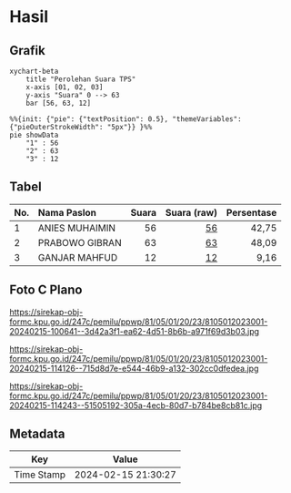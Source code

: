 # Hasil

## Grafik

```mermaid
xychart-beta
    title "Perolehan Suara TPS"
    x-axis [01, 02, 03]
    y-axis "Suara" 0 --> 63
    bar [56, 63, 12]
```

```mermaid
%%{init: {"pie": {"textPosition": 0.5}, "themeVariables": {"pieOuterStrokeWidth": "5px"}} }%%
pie showData
    "1" : 56
    "2" : 63
    "3" : 12
```

## Tabel

| No. | Nama Paslon    | Suara | Suara (raw) | Persentase |
|:--- |:-------------- | -----:| -----------:| ----------:|
| 1   | ANIES MUHAIMIN | 56    | [56][p-1]   | 42,75      |
| 2   | PRABOWO GIBRAN | 63    | [63][p-2]   | 48,09      |
| 3   | GANJAR MAHFUD  | 12    | [12][p-3]   | 9,16       |


[p-1]: https://github.com/gigit-pemilu/pemilu-2024-81-maluku/blob/main/pilpres/hitung-suara/sub/81-maluku/sub/05-seram-bagian-timur/sub/01-bula/sub/2023-kampung-wailola/sub/001-tps/sub/paslon-1.txt
[p-2]: https://github.com/gigit-pemilu/pemilu-2024-81-maluku/blob/main/pilpres/hitung-suara/sub/81-maluku/sub/05-seram-bagian-timur/sub/01-bula/sub/2023-kampung-wailola/sub/001-tps/sub/paslon-2.txt
[p-3]: https://github.com/gigit-pemilu/pemilu-2024-81-maluku/blob/main/pilpres/hitung-suara/sub/81-maluku/sub/05-seram-bagian-timur/sub/01-bula/sub/2023-kampung-wailola/sub/001-tps/sub/paslon-3.txt

## Foto C Plano

https://sirekap-obj-formc.kpu.go.id/247c/pemilu/ppwp/81/05/01/20/23/8105012023001-20240215-100641--3d42a3f1-ea62-4d51-8b6b-a971f69d3b03.jpg

https://sirekap-obj-formc.kpu.go.id/247c/pemilu/ppwp/81/05/01/20/23/8105012023001-20240215-114126--715d8d7e-e544-46b9-a132-302cc0dfedea.jpg

https://sirekap-obj-formc.kpu.go.id/247c/pemilu/ppwp/81/05/01/20/23/8105012023001-20240215-114243--51505192-305a-4ecb-80d7-b784be8cb81c.jpg


## Metadata

| Key        | Value               |
| ---------- | ------------------- |
| Time Stamp | 2024-02-15 21:30:27 |



